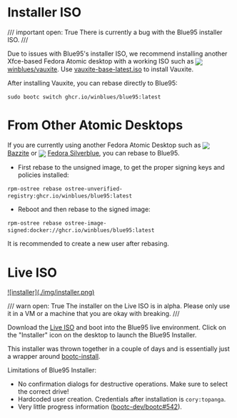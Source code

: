 

# Installer ISO

/// important
    open: True
There is currently a bug with the Blue95 installer ISO.
///

Due to issues with Blue95's installer ISO, we recommend installing another Xfce-based Fedora Atomic desktop with a working ISO such as <img src="../img/emblems/winblues.png" style="height: 1em; vertical-align: middle;"> [winblues/vauxite](https://github.com/winblues/vauxite). Use [vauxite-base-latest.iso](https://pub-969fbc86b5f24e4d81c6d022e8fd8dde.r2.dev/vauxite-base-latest.iso) to install Vauxite.

After installing Vauxite, you can rebase directly to Blue95:

```
sudo bootc switch ghcr.io/winblues/blue95:latest
```

# From Other Atomic Desktops
If you are currently using another Fedora Atomic Desktop such as <img src="../img/emblems/bazzite.svg" style="height: 1em; vertical-align: middle;"> [Bazzite](https://bazzite.gg) or <img src="../img/emblems/silverblue.png" style="height: 1em; vertical-align: middle;"> [Fedora Silverblue](https://fedoraproject.org/atomic-desktops/silverblue), you can rebase to Blue95.

- First rebase to the unsigned image, to get the proper signing keys and policies installed:

```
rpm-ostree rebase ostree-unverified-registry:ghcr.io/winblues/blue95:latest
```

- Reboot and then rebase to the signed image:

```
rpm-ostree rebase ostree-image-signed:docker://ghcr.io/winblues/blue95:latest
```

It is recommended to create a new user after rebasing.

# Live ISO
<a href="../img/installer.png">
![installer](./img/installer.png)
</a>

/// warn
    open: True
The installer on the Live ISO is in alpha. Please only use it in a VM or a machine that you are okay with breaking.
///

Download the [Live ISO](https://pub-969fbc86b5f24e4d81c6d022e8fd8dde.r2.dev/blue95-live-latest.iso) and boot into the Blue95 live environment. Click on the "Installer" icon on the desktop to launch the Blue95 Installer.

This installer was thrown together in a couple of days and is essentially just a wrapper around [bootc-install](https://bootc-dev.github.io/bootc/bootc-install.html).

Limitations of Blue95 Installer:

- No confirmation dialogs for destructive operations. Make sure to select the correct drive!
- Hardcoded user creation. Credentials after installation is `cory:topanga`.
- Very little progress information ([bootc-dev/bootc#542](https://github.com/bootc-dev/bootc/issues/542)).
